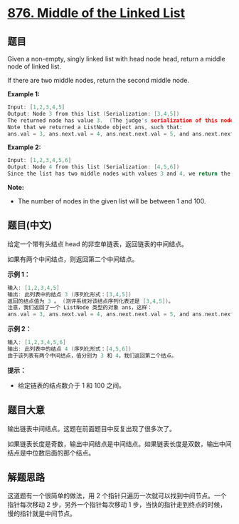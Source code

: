 # [876. Middle of the Linked List](https://leetcode-cn.com/problems/middle-of-the-linked-list/)

## 题目

Given a non-empty, singly linked list with head node head, return a middle node of linked list.

If there are two middle nodes, return the second middle node.

**Example 1:**

```c
Input: [1,2,3,4,5]
Output: Node 3 from this list (Serialization: [3,4,5])
The returned node has value 3.  (The judge's serialization of this node is [3,4,5]).
Note that we returned a ListNode object ans, such that:
ans.val = 3, ans.next.val = 4, ans.next.next.val = 5, and ans.next.next.next = NULL.
```

**Example 2:**

```c
Input: [1,2,3,4,5,6]
Output: Node 4 from this list (Serialization: [4,5,6])
Since the list has two middle nodes with values 3 and 4, we return the second one.
```

**Note:**

- The number of nodes in the given list will be between 1 and 100.

## 题目(中文)

给定一个带有头结点 head 的非空单链表，返回链表的中间结点。

如果有两个中间结点，则返回第二个中间结点。

**示例 1：**

```c
输入: [1,2,3,4,5]
输出: 此列表中的结点 3 (序列化形式：[3,4,5])
返回的结点值为 3 。 (测评系统对该结点序列化表述是 [3,4,5])。
注意，我们返回了一个 ListNode 类型的对象 ans，这样：
ans.val = 3, ans.next.val = 4, ans.next.next.val = 5, and ans.next.next.next = NULL.
```

**示例 2：**

```c
输入: [1,2,3,4,5,6]
输出: 此列表中的结点 4 (序列化形式：[4,5,6])
由于该列表有两个中间结点，值分别为 3 和 4，我们返回第二个结点。
```

**提示：**

- 给定链表的结点数介于 1 和 100 之间。

## 题目大意

输出链表中间结点。这题在前面题目中反复出现了很多次了。

如果链表长度是奇数，输出中间结点是中间结点。如果链表长度是双数，输出中间结点是中位数后面的那个结点。

## 解题思路

这道题有一个很简单的做法，用 2 个指针只遍历一次就可以找到中间节点。一个指针每次移动 2 步，另外一个指针每次移动 1 步，当快的指针走到终点的时候，慢的指针就是中间节点。
